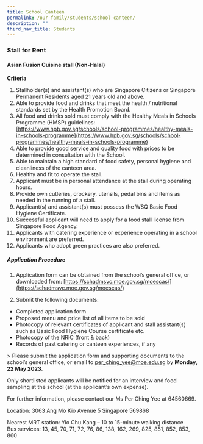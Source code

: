 ```yaml
---
title: School Canteen
permalink: /our-family/students/school-canteen/
description: ""
third_nav_title: Students
---
```

### Stall for Rent

#### Asian Fusion Cuisine stall (Non-Halal)

**Criteria**
1.	Stallholder(s) and assistant(s) who are Singapore Citizens or Singapore Permanent Residents aged 21 years old and above.
2.	Able to provide food and drinks that meet the health / nutritional standards set by the Health Promotion Board.
3.	All food and drinks sold must comply with the Healthy Meals in Schools Programme (HMSP) guidelines:
[https://www.hpb.gov.sg/schools/school-programmes/healthy-meals-in-schools-programme](https://www.hpb.gov.sg/schools/school-programmes/healthy-meals-in-schools-programme)
4.	Able to provide good service and quality food with prices to be determined in consultation with the School.
5.	Able to maintain a high standard of food safety, personal hygiene and cleanliness of the canteen area.
6.	Healthy and fit to operate the stall.
7.	Applicant must be in personal attendance at the stall during operating hours.
8.	Provide own cutleries, crockery, utensils, pedal bins and items as needed in the running of a stall.
9.	Applicant(s) and assistant(s) must possess the WSQ Basic Food Hygiene Certificate.
10.	Successful applicant will need to apply for a food stall license from Singapore Food Agency.
11.	Applicants with catering experience or experience operating in a school environment are preferred.
12.	Applicants who adopt green practices are also preferred.

##### Application Procedure
1.	Application form can be obtained from the school’s general office, or downloaded from:
[https://schadmsvc.moe.gov.sg/moescas/](https://schadmsvc.moe.gov.sg/moescas/)

2.	Submit the following documents:
* Completed application form
* Proposed menu and price list of all items to be sold
* Photocopy of relevant certificates of applicant and stall assistant(s) such as Basic Food Hygiene Course certificate etc. 
* Photocopy of the NRIC (front &amp; back)  
* Records of past catering or canteen experiences, if any

&gt; Please submit the application form and supporting documents to the school’s general office, or email to per_ching_yee@moe.edu.sg by **Monday, 22 May 2023**.

Only shortlisted applicants will be notified for an interview and food sampling at the school (at the applicant’s own expense).

For further information, please contact our Ms Per Ching Yee at 64560669.

Location:
3063 Ang Mo Kio Avenue 5 Singapore 569868

Nearest MRT station: Yio Chu Kang – 10 to 15-minute walking distance
<br>
Bus services: 13, 45, 70, 71, 72, 76, 86, 138, 162, 269, 825, 851, 852, 853, 860
